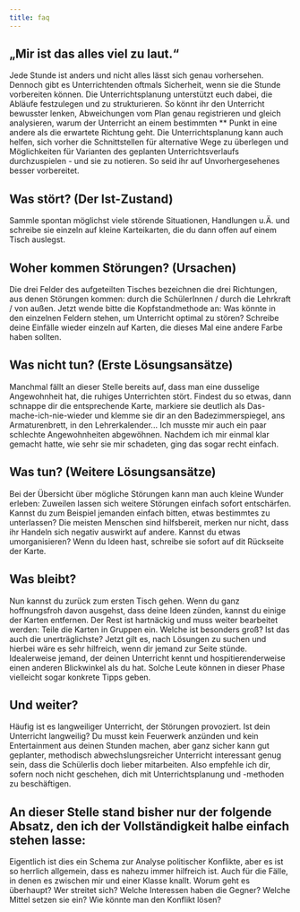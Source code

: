 ```yaml
---
title: faq
---
```


## „Mir ist das alles viel zu laut.“

Jede Stunde ist anders und nicht alles lässt sich genau vorhersehen. Dennoch gibt es Unterrichtenden oftmals Sicherheit, wenn sie die Stunde vorbereiten können. Die Unterrichtsplanung unterstützt euch dabei, die Abläufe festzulegen und zu strukturieren. So könnt ihr den Unterricht bewusster lenken, Abweichungen vom Plan genau registrieren und gleich analysieren, warum der Unterricht an einem bestimmten ** Punkt in eine andere als die erwartete Richtung geht.
Die Unterrichtsplanung kann auch helfen, sich vorher die Schnittstellen für alternative Wege zu überlegen und Möglichkeiten für Varianten des geplanten Unterrichtsverlaufs durchzuspielen - und sie zu notieren. So seid ihr auf Unvorhergesehenes besser vorbereitet.

## Was stört? (Der Ist-Zustand)
Sammle spontan möglichst viele störende Situationen, Handlungen u.Ä. und schreibe sie einzeln auf kleine Karteikarten, die du dann offen auf einem Tisch auslegst.

## Woher kommen Störungen? (Ursachen)
Die drei Felder des aufgeteilten Tisches bezeichnen die drei Richtungen, aus denen Störungen kommen: durch die SchülerInnen / durch die Lehrkraft / von außen. Jetzt wende bitte die Kopfstandmethode an: Was könnte in den einzelnen Feldern stehen, um Unterricht optimal zu stören? Schreibe deine Einfälle wieder einzeln auf Karten, die dieses Mal eine andere Farbe haben sollten.

## Was nicht tun? (Erste Lösungsansätze)
Manchmal fällt an dieser Stelle bereits auf, dass man eine dusselige Angewohnheit hat, die ruhiges Unterrichten stört. Findest du so etwas, dann schnappe dir die entsprechende Karte, markiere sie deutlich als Das-mache-ich-nie-wieder und klemme sie dir an den Badezimmerspiegel, ans Armaturenbrett, in den Lehrerkalender... Ich musste mir auch ein paar schlechte Angewohnheiten abgewöhnen. Nachdem ich mir einmal klar gemacht hatte, wie sehr sie mir schadeten, ging das sogar recht einfach.

## Was tun? (Weitere Lösungsansätze)
Bei der Übersicht über mögliche Störungen kann man auch kleine Wunder erleben: Zuweilen lassen sich weitere Störungen einfach sofort entschärfen. Kannst du zum Beispiel jemanden einfach bitten, etwas bestimmtes zu unterlassen? Die meisten Menschen sind hilfsbereit, merken nur nicht, dass ihr Handeln sich negativ auswirkt auf andere. Kannst du etwas umorganisieren? Wenn du Ideen hast, schreibe sie sofort auf dit Rückseite der Karte.

## Was bleibt?
Nun kannst du zurück zum ersten Tisch gehen. Wenn du ganz hoffnungsfroh davon ausgehst, dass deine Ideen zünden, kannst du einige der Karten entfernen. Der Rest ist hartnäckig und muss weiter bearbeitet werden: Teile die Karten in Gruppen ein. Welche ist besonders groß? Ist das auch die unerträglichste? Jetzt gilt es, nach Lösungen zu suchen und hierbei wäre es sehr hilfreich, wenn dir jemand zur Seite stünde. Idealerweise jemand, der deinen Unterricht kennt und hospitierenderweise einen anderen Blickwinkel als du hat. Solche Leute können in dieser Phase vielleicht sogar konkrete Tipps geben.

## Und weiter?
Häufig ist es langweiliger Unterricht, der Störungen provoziert. Ist dein Unterricht langweilig? Du musst kein Feuerwerk anzünden und kein Entertainment aus deinen Stunden machen, aber ganz sicher kann gut geplanter, methodisch abwechslungsreicher Unterricht interessant genug sein, dass die Schülerlis doch lieber mitarbeiten. Also empfehle ich dir, sofern noch nicht geschehen, dich mit Unterrichtsplanung und -methoden zu beschäftigen.

## An dieser Stelle stand bisher nur der folgende Absatz, den ich der Vollständigkeit halbe einfach stehen lasse:
Eigentlich ist dies ein Schema zur Analyse politischer Konflikte, aber es ist so herrlich allgemein, dass es nahezu immer hilfreich ist. Auch für die Fälle, in denen es zwischen mir und einer Klasse knallt.
Worum geht es überhaupt?
Wer streitet sich?
Welche Interessen haben die Gegner?
Welche Mittel setzen sie ein?
Wie könnte man den Konflikt lösen?

